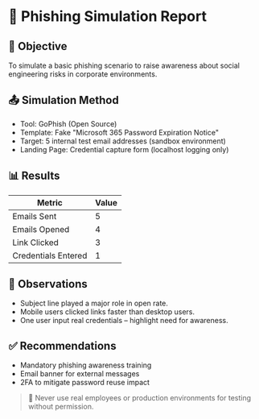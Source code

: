 # 🧪 Phishing Simulation Report

## 🎯 Objective
To simulate a basic phishing scenario to raise awareness about social engineering risks in corporate environments.

## 📤 Simulation Method

- Tool: GoPhish (Open Source)
- Template: Fake "Microsoft 365 Password Expiration Notice"
- Target: 5 internal test email addresses (sandbox environment)
- Landing Page: Credential capture form (localhost logging only)

## 📊 Results

| Metric              | Value |
|---------------------|-------|
| Emails Sent         | 5     |
| Emails Opened       | 4     |
| Link Clicked        | 3     |
| Credentials Entered | 1     |

## 🔎 Observations

- Subject line played a major role in open rate.
- Mobile users clicked links faster than desktop users.
- One user input real credentials – highlight need for awareness.

## ✅ Recommendations

- Mandatory phishing awareness training
- Email banner for external messages
- 2FA to mitigate password reuse impact

> 📌 Never use real employees or production environments for testing without permission.
